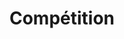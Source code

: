 ---
layout: category
show_meta: false
title: "Compétition"
subheadline: "Réglementation, arbitrage, protocoles"
#header:
#   image_fullwidth: "header_unsplash_5.jpg"
categoryname: competition
permalink: "/competition/"
---